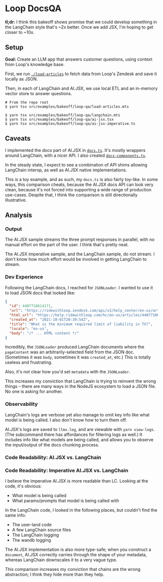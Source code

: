 # Loop DocsQA

**tl;dr:** I think this bakeoff shows promise that we could develop something in the LangChain style that's ~2x better. Once we add JSX, I'm hoping to get closer to ~10x.

## Setup

**Goal:** Create an LLM app that answers customer questions, using context from Loop's knowledge base.

First, we run [`./load-articles`](./load-articles.mts) to fetch data from Loop's Zendesk and save it locally as JSON.

Then, in each of LangChain and AI.JSX, we use local ETL and an in-memory vector store to answer questions.

```
# From the repo root
$ yarn tsx src/examples/bakeoff/loop-qa/load-articles.mts

$ yarn tsx src/examples/bakeoff/loop-qa/langchain.mts
$ yarn tsx src/examples/bakeoff/loop-qa/ai-jsx.tsx
$ yarn tsx src/examples/bakeoff/loop-qa/ai-jsx-imperative.ts
```

## Caveats
I implemented the docs part of AI.JSX in [`docs.ts`](../../../lib/docs.ts). It's mostly wrappers around LangChain, with a nicer API. I also created [`docs-components.ts`](../../../lib/docs-components.tsx).

In the steady state, I expect to see a combination of API shims allowing LangChain interop, as well as AI.JSX native implementations.

This is a toy example, and as such, my `docs.ts` is also fairly toy-like. In some ways, this comparison cheats, because the AI.JSX docs API can look very clean, because it's not forced into supporting a wide range of production use-cases. Despite that, I think the comparison is still directionally illustrative.

## Analysis

### Output
The AI.JSX sample streams the three prompt responses in parallel, with no manual effort on the part of the user. I think that's pretty neat.

The AI.JSX imperative sample, and the LangChain sample, do not stream. I don't know how much effort would be involved in getting LangChain to stream.

### Dev Experience

Following the LangChain docs, I reached for `JSONLoader`. I wanted to use it to load JSON docs that looked like:

```json
{
  "id": 4407718614171,
  "url": "https://ridewithloop.zendesk.com/api/v2/help_center/en-us/articles/4407718614171.json",
  "html_url": "https://help.ridewithloop.com/hc/en-us/articles/4407718614171-What-is-the-minimum-required-limit-of-liability-in-TX-",
  "created_at": "2021-10-01T20:39:54Z",
  "title": "What is the minimum required limit of liability in TX?",
  "locale": "en-us",
  "body": "/* ... HTML content */"
}
```

Incredibly, the `JSONLoader` produced LangChain documents where the `pageContent` was an arbitrarily-selected field from the JSON doc. (Sometimes it was `body`, sometimes it was `created_at`, etc.) This is totally useless and frustrating.

Also, it's not clear how you'd set `metadata` with the `JSONLoader`.

This increases my conviction that LangChain is trying to reinvent the wrong things – there are many ways in the NodeJS ecosystem to load a JSON file. No one is asking for another.

### Observability

LangChain's logs are verbose yet also manage to omit key info like what model is being called. I also don't know how to turn them off.

AI.JSX's logs are saved to `llmx.log`, and are viewable with `yarn view-logs`. (The subcommand there has affordances for filtering logs as well.) It includes info like what models are being called, and allows you to observe the input/output of the docs chunking process.


### Code Readability: AI.JSX vs. LangChain


### Code Readability: Imperative AI.JSX vs. LangChain

I believe the imperative AI.JSX is more readable than LC. Looking at the code, it's obvious:

- What model is being called
- What params/prompts that model is being called with

In the LangChain code, I looked in the following places, but couldn't find the same info:

- The user-land code
- A few LangChain source files
- The LangChain logging
- The wandb logging

The AI.JSX implementation is also more type-safe; when you construct a `document`, AI.JSX correctly carries through the
shape of your metadata, whereas LangChain downscales it to a very vague type.

This comparison increases my conviction that chains are the wrong abstraction; I think they hide more than they help.

